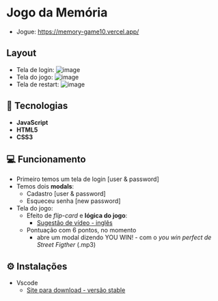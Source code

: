 # Jogo da Memória 
- Jogue: https://memory-game10.vercel.app/
## Layout
- Tela de login: ![image](https://user-images.githubusercontent.com/62751571/174335954-c172ea9f-7302-47cf-9516-f9165ef523bb.png)
- Tela do jogo: ![image](https://user-images.githubusercontent.com/62751571/174336028-89cc24cf-093a-48d2-84e2-5ed444829fd6.png)
- Tela de restart: ![image](https://user-images.githubusercontent.com/62751571/174336375-4989950a-820b-44d6-9140-d2b0ed7930d9.png)

## :rocket: Tecnologias
- **JavaScript** 
- **HTML5**         
- **CSS3**       

## :computer: Funcionamento 
- Primeiro temos um tela de login [user & password] 
- Temos dois **modals**: 
    - Cadastro [user & password]
    - Esqueceu senha [new password]
- Tela do jogo:
    - Efeito de *flip-card* e **lógica do jogo**: 
        - [Sugestão de vídeo - inglês](https://youtu.be/ZniVgo8U7ek)
    - Pontuação com 6 pontos, no momento
        - abre um modal dizendo YOU WIN! - com o _*you win perfect de Street Figther*_ (.mp3)

## :gear: Instalações
- Vscode
    - [Site para download - versão stable](https://code.visualstudio.com/)
